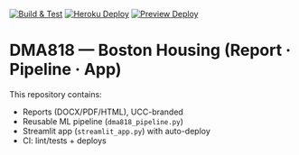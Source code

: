 [![Build & Test](https://img.shields.io/github/actions/workflow/status/eskgyimah/DMA818-BostonHousing/python-ci.yml?branch=main&label=Build%20%26%20Test&logo=github&labelColor=0d1117&logoColor=white&style=flat)](https://github.com/eskgyimah/DMA818-BostonHousing/actions/workflows/python-ci.yml)
[![Heroku Deploy](https://img.shields.io/github/actions/workflow/status/eskgyimah/DMA818-BostonHousing/deploy-heroku.yml?branch=main&label=Heroku%20Deploy&logo=heroku&labelColor=0d1117&logoColor=white&style=flat)](https://github.com/eskgyimah/DMA818-BostonHousing/actions/workflows/deploy-heroku.yml)
[![Preview Deploy](https://img.shields.io/github/actions/workflow/status/eskgyimah/DMA818-BostonHousing/deploy-preview.yml?branch=main&label=Preview%20Deploy&logo=githubactions&labelColor=0d1117&logoColor=white&style=flat)](https://github.com/eskgyimah/DMA818-BostonHousing/actions/workflows/deploy-preview.yml)

# DMA818 — Boston Housing (Report · Pipeline · App)



This repository contains:
- Reports (DOCX/PDF/HTML), UCC-branded
- Reusable ML pipeline (`dma818_pipeline.py`)
- Streamlit app (`streamlit_app.py`) with auto-deploy
- CI: lint/tests + deploys